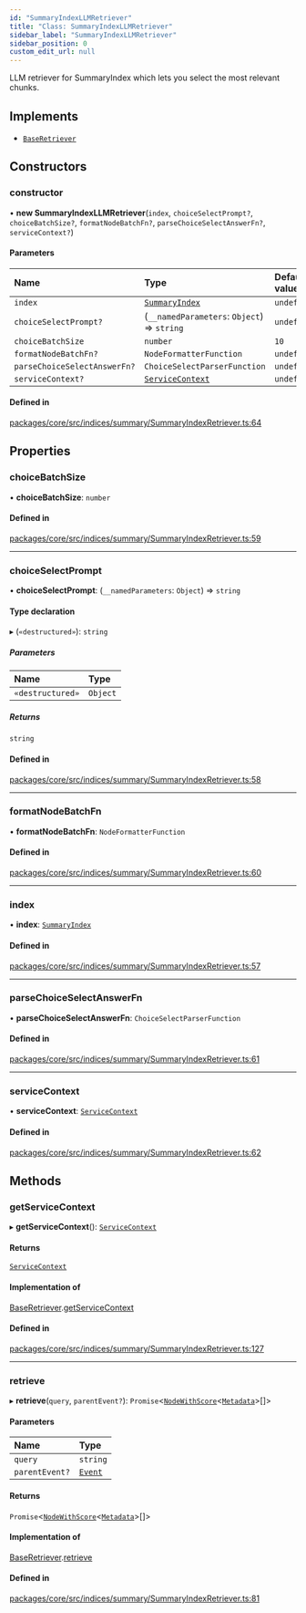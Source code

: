 ```yaml
---
id: "SummaryIndexLLMRetriever"
title: "Class: SummaryIndexLLMRetriever"
sidebar_label: "SummaryIndexLLMRetriever"
sidebar_position: 0
custom_edit_url: null
---
```


LLM retriever for SummaryIndex which lets you select the most relevant chunks.

## Implements

- [`BaseRetriever`](../interfaces/BaseRetriever.md)

## Constructors

### constructor

• **new SummaryIndexLLMRetriever**(`index`, `choiceSelectPrompt?`, `choiceBatchSize?`, `formatNodeBatchFn?`, `parseChoiceSelectAnswerFn?`, `serviceContext?`)

#### Parameters

| Name                         | Type                                                | Default value |
| :--------------------------- | :-------------------------------------------------- | :------------ |
| `index`                      | [`SummaryIndex`](SummaryIndex.md)                   | `undefined`   |
| `choiceSelectPrompt?`        | (`__namedParameters`: `Object`) => `string`         | `undefined`   |
| `choiceBatchSize`            | `number`                                            | `10`          |
| `formatNodeBatchFn?`         | `NodeFormatterFunction`                             | `undefined`   |
| `parseChoiceSelectAnswerFn?` | `ChoiceSelectParserFunction`                        | `undefined`   |
| `serviceContext?`            | [`ServiceContext`](../interfaces/ServiceContext.md) | `undefined`   |

#### Defined in

[packages/core/src/indices/summary/SummaryIndexRetriever.ts:64](https://github.com/run-llama/LlamaIndexTS/blob/3552de1/packages/core/src/indices/summary/SummaryIndexRetriever.ts#L64)

## Properties

### choiceBatchSize

• **choiceBatchSize**: `number`

#### Defined in

[packages/core/src/indices/summary/SummaryIndexRetriever.ts:59](https://github.com/run-llama/LlamaIndexTS/blob/3552de1/packages/core/src/indices/summary/SummaryIndexRetriever.ts#L59)

---

### choiceSelectPrompt

• **choiceSelectPrompt**: (`__namedParameters`: `Object`) => `string`

#### Type declaration

▸ (`«destructured»`): `string`

##### Parameters

| Name             | Type     |
| :--------------- | :------- |
| `«destructured»` | `Object` |

##### Returns

`string`

#### Defined in

[packages/core/src/indices/summary/SummaryIndexRetriever.ts:58](https://github.com/run-llama/LlamaIndexTS/blob/3552de1/packages/core/src/indices/summary/SummaryIndexRetriever.ts#L58)

---

### formatNodeBatchFn

• **formatNodeBatchFn**: `NodeFormatterFunction`

#### Defined in

[packages/core/src/indices/summary/SummaryIndexRetriever.ts:60](https://github.com/run-llama/LlamaIndexTS/blob/3552de1/packages/core/src/indices/summary/SummaryIndexRetriever.ts#L60)

---

### index

• **index**: [`SummaryIndex`](SummaryIndex.md)

#### Defined in

[packages/core/src/indices/summary/SummaryIndexRetriever.ts:57](https://github.com/run-llama/LlamaIndexTS/blob/3552de1/packages/core/src/indices/summary/SummaryIndexRetriever.ts#L57)

---

### parseChoiceSelectAnswerFn

• **parseChoiceSelectAnswerFn**: `ChoiceSelectParserFunction`

#### Defined in

[packages/core/src/indices/summary/SummaryIndexRetriever.ts:61](https://github.com/run-llama/LlamaIndexTS/blob/3552de1/packages/core/src/indices/summary/SummaryIndexRetriever.ts#L61)

---

### serviceContext

• **serviceContext**: [`ServiceContext`](../interfaces/ServiceContext.md)

#### Defined in

[packages/core/src/indices/summary/SummaryIndexRetriever.ts:62](https://github.com/run-llama/LlamaIndexTS/blob/3552de1/packages/core/src/indices/summary/SummaryIndexRetriever.ts#L62)

## Methods

### getServiceContext

▸ **getServiceContext**(): [`ServiceContext`](../interfaces/ServiceContext.md)

#### Returns

[`ServiceContext`](../interfaces/ServiceContext.md)

#### Implementation of

[BaseRetriever](../interfaces/BaseRetriever.md).[getServiceContext](../interfaces/BaseRetriever.md#getservicecontext)

#### Defined in

[packages/core/src/indices/summary/SummaryIndexRetriever.ts:127](https://github.com/run-llama/LlamaIndexTS/blob/3552de1/packages/core/src/indices/summary/SummaryIndexRetriever.ts#L127)

---

### retrieve

▸ **retrieve**(`query`, `parentEvent?`): `Promise`<[`NodeWithScore`](../interfaces/NodeWithScore.md)<[`Metadata`](../#metadata)\>[]\>

#### Parameters

| Name           | Type                              |
| :------------- | :-------------------------------- |
| `query`        | `string`                          |
| `parentEvent?` | [`Event`](../interfaces/Event.md) |

#### Returns

`Promise`<[`NodeWithScore`](../interfaces/NodeWithScore.md)<[`Metadata`](../#metadata)\>[]\>

#### Implementation of

[BaseRetriever](../interfaces/BaseRetriever.md).[retrieve](../interfaces/BaseRetriever.md#retrieve)

#### Defined in

[packages/core/src/indices/summary/SummaryIndexRetriever.ts:81](https://github.com/run-llama/LlamaIndexTS/blob/3552de1/packages/core/src/indices/summary/SummaryIndexRetriever.ts#L81)
